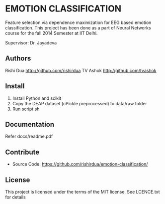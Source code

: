 EMOTION CLASSIFICATION
======================
Feature selection via dependence maximization for EEG based emotion classification. This project has been done as a part of Neural Networks course for the fall 2014 Semester at IIT Delhi.

Supervisor: Dr. Jayadeva

Authors
-------
Rishi Dua <http://github.com/rishirdua>
TV Ashok <http://github.com/tvashok>

Install
-------
1. Install Python and scikit
2. Copy the DEAP dataset (cPickle preprocessed) to data/raw folder
3. Run script.sh

Documentation
-------------
Refer docs/readme.pdf

Contribute
----------
- Source Code: https://github.com/rishirdua/emotion-classification/

License
-------
This project is licensed under the terms of the MIT license. See LCENCE.txt for details
